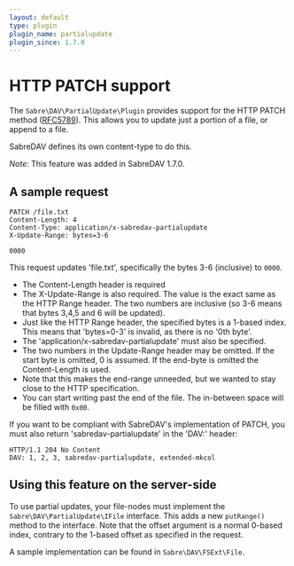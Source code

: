 ```yaml
---
layout: default
type: plugin
plugin_name: partialupdate
plugin_since: 1.7.0
---
```


HTTP PATCH support
==================

The `Sabre\DAV\PartialUpdate\Plugin` provides support for the HTTP PATCH method
([RFC5789][1]). This allows you to update just a portion of a file, or append
to a file. 

SabreDAV defines its own content-type to do this. 

*Note:* This feature was added in SabreDAV 1.7.0.

A sample request
----------------

    PATCH /file.txt
    Content-Length: 4
    Content-Type: application/x-sabredav-partialupdate
    X-Update-Range: bytes=3-6

    0000

This request updates 'file.txt', specifically the bytes 3-6 (inclusive) to
`0000`.

* The Content-Length header is required
* The X-Update-Range is also required. The value is the exact same as the HTTP
  Range header. The two numbers are inclusive (so 3-6 means that bytes 3,4,5
  and 6 will be updated).
* Just like the HTTP Range header, the specified bytes is a 1-based index.
  This means that 'bytes=0-3' is invalid, as there is no '0th byte'.
* The 'application/x-sabredav-partialupdate' must also be specified.
* The two numbers in the Update-Range header may be omitted. If the start byte
  is omitted, 0 is assumed. If the end-byte is omitted the Content-Length is
  used.
* Note that this makes the end-range unneeded, but we wanted to stay close to
  the HTTP specification.
* You can start writing past the end of the file. The in-between space will be
  filled with `0x00`.

If you want to be compliant with SabreDAV's implementation of PATCH, you must
also return 'sabredav-partialupdate' in the 'DAV:' header:

    HTTP/1.1 204 No Content
    DAV: 1, 2, 3, sabredav-partialupdate, extended-mkcol

Using this feature on the server-side
-------------------------------------

To use partial updates, your file-nodes must implement the
`Sabre\DAV\PartialUpdate\IFile` interface. This adds a new `putRange()` method
to the interface. Note that the offset argument is a normal 0-based index,
contrary to the 1-based offset as specified in the request.

A sample implementation can be found in `Sabre\DAV\FSExt\File`.

[1]: http://tools.iets.org/html/rfc5789

